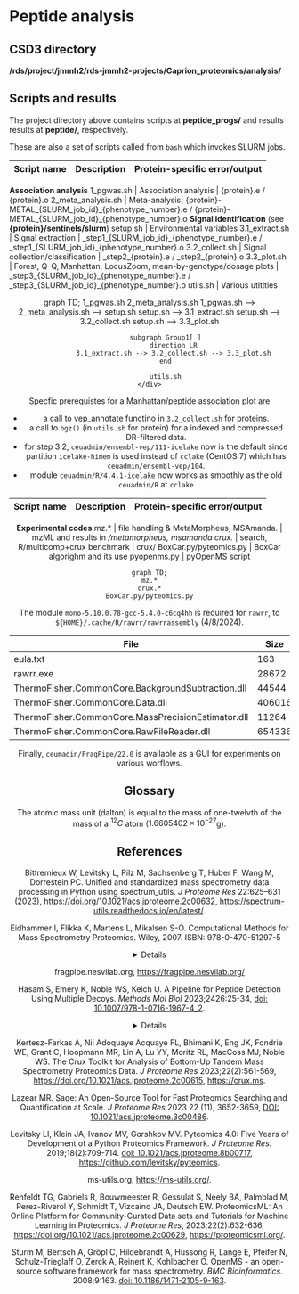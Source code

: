 # Peptide analysis

## CSD3 directory

**/rds/project/jmmh2/rds-jmmh2-projects/Caprion_proteomics/analysis/**

## Scripts and results

The project directory above contains scripts at **peptide_progs/** and results results at **peptide/**, respectively.

These are also a set of scripts called from `bash` which invokes SLURM jobs.

Script name| Description          | Protein-specific error/output
-----------|----------------------|-----------------------------------------------------------
**Association analysis**
1_pgwas.sh | Association analysis | {protein}.e / {protein}.o
2_meta_analysis.sh | Meta-analysis| {protein}-METAL\_{SLURM\_job\_id}\_{phenotype\_number}.e / {protein}-METAL\_{SLURM\_job\_id}\_{phenotype\_number}.o
**Signal identification** (see **{protein}/sentinels/slurm**)
setup.sh | Environmental variables
3.1_extract.sh | Signal extraction | \_step1\_{SLURM\_job\_id}\_{phenotype\_number}.e / \_step1\_{SLURM\_job\_id}\_{phenotype\_number}.o
3.2_collect.sh | Signal collection/classification | \_step2\_{protein}.e / \_step2\_{protein}.o
3.3_plot.sh | Forest, Q-Q, Manhattan, LocusZoom, mean-by-genotype/dosage plots | \_step3\_{SLURM\_job\_id}\_{phenotype\_number}.e / \_step3\_{SLURM\_job\_id}\_{phenotype\_number}.o
utils.sh | Various utitlties

<div style="text-align: center;">
    <div class="mermaid">
        graph TD;
            1_pgwas.sh
            2_meta_analysis.sh
            1_pgwas.sh --> 2_meta_analysis.sh --> setup.sh
            setup.sh --> 3.1_extract.sh
            setup.sh --> 3.2_collect.sh
            setup.sh --> 3.3_plot.sh

            subgraph Group1[ ]
                direction LR
                3.1_extract.sh --> 3.2_collect.sh --> 3.3_plot.sh
            end

            utils.sh
    </div>
</div>

Specfic prerequistes for a Manhattan/peptide association plot are

- a call to vep_annotate functino in `3.2_collect.sh` for proteins.
- a call to `bgz()` (in `utils.sh` for protein) for a indexed and compressed DR-filtered data.
- for step 3.2, `ceuadmin/ensembl-vep/111-icelake` now is the default since partition `icelake-himem` is used instead of `cclake` (CentOS 7) which has `ceuadmin/ensembl-vep/104`.
- module `ceuadmin/R/4.4.1-icelake` now works as smoothly as the old `ceuadmin/R` at `cclake`

Script name| Description          | Protein-specific error/output
-----------|----------------------|-----------------------------------------------------------
 **Experimental codes**
mz.* | file handling & MetaMorpheus, MSAmanda. | mzML and results in */metamorpheus, msamonda
crux.*  | search, R/multicomp+crux benchmark | crux/
BoxCar.py/pyteomics.py | BoxCar algorighm and its use
pyopenms.py | pyOpenMS script

```mermaid
graph TD;
mz.*
crux.*
BoxCar.py/pyteomics.py
```

The module `mono-5.10.0.78-gcc-5.4.0-c6cq4hh` is required for `rawrr`, to `${HOME}/.cache/R/rawrr/rawrrassembly` (4/8/2024).

File   | Size
--------|---------------------------------------------------
eula.txt | 163
rawrr.exe | 28672
ThermoFisher.CommonCore.BackgroundSubtraction.dll | 44544
ThermoFisher.CommonCore.Data.dll | 406016
ThermoFisher.CommonCore.MassPrecisionEstimator.dll | 11264
ThermoFisher.CommonCore.RawFileReader.dll | 654336

Finally, `ceumadin/FragPipe/22.0` is available as a GUI for experiments on various worflows.

## Glossary

The atomic mass unit (dalton) is equal to the mass of one-twelvth of the mass of a $^{12}C$ atom ($1.660 540 2 \times 10^{-27}$g).

## References

Bittremieux W, Levitsky L, Pilz M, Sachsenberg T, Huber F, Wang M, Dorrestein PC. Unified and standardized mass spectrometry data processing in Python using spectrum_utils. *J Proteome Res* 22:625–631 (2023), <https://doi.org/10.1021/acs.jproteome.2c00632>, <https://spectrum-utils.readthedocs.io/en/latest/>.

Eidhammer I, Flikka K, Martens L, Mikalsen S-O. Computational Methods for Mass Spectrometry Proteomics. Wiley, 2007. ISBN: 978-0-470-51297-5

<details>

1. Peptides are the short stretches of amino acids that are obtained after the proteolytic cleavage of proteins. Peptides are usually around 10–15 amino acids long, and a single protein yields approximately 35 peptides on average.

2. The mass (m) of a molecule or atom is expressed in unified atomic mass units (u).

3. Isotopes are (chemical) elements that have the same atomic number (and therefore similar chemical properties), but different molecular mass (slightly different physical properties).

4. Monoisotopic mass is the exact mass of an ion or molecule calculated using the mass of the most abundant isotope of each element.

5. A posttranslational modification (PTM) can be defined as any alteration to the chemical structure of the protein effected by the cellular machinery after the formation of the protein.

6. The raw data spectrum contains signals from the peptides, as well as signals derived from different forms of noise.

</details>

fragpipe.nesvilab.org, <https://fragpipe.nesvilab.org/>

Hasam S, Emery K, Noble WS, Keich U. A Pipeline for Peptide Detection Using Multiple Decoys. *Methods Mol Biol* 2023;2426:25-34, [doi: 10.1007/978-1-0716-1967-4_2](https://link.springer.com/protocol/10.1007/978-1-0716-1967-4_2).

<details>

The most common method of peptide and protein False Discovery Rate (FDR) calculation is by adding protein sequences that are not expected to be present in the sample. These are also called decoy protein sequences. This can be done by generating reverse sequences of the target protein entries and appending these protein entries to the protein database. Some search algoritmms use premade target-decoy protein sequences while others can generate a target-decoy protein sequence database from a target protein sequence database before using them for peptide spectral matching.

</details>

Kertesz-Farkas A, Nii Adoquaye Acquaye FL, Bhimani K, Eng JK, Fondrie WE, Grant C, Hoopmann MR, Lin A, Lu YY, Moritz RL, MacCoss MJ, Noble WS. The Crux Toolkit for Analysis of Bottom-Up Tandem Mass Spectrometry Proteomics Data. *J Proteome Res* 2023;22(2):561-569, <https://doi.org/10.1021/acs.jproteome.2c00615>, <https://crux.ms>.

Lazear MR. Sage: An Open-Source Tool for Fast Proteomics Searching and Quantification at Scale. *J Proteome Res* 2023 22 (11), 3652-3659, [DOI: 10.1021/acs.jproteome.3c00486](https://pubs.acs.org/doi/10.1021/acs.jproteome.3c00486).

Levitsky LI, Klein JA, Ivanov MV, Gorshkov MV. Pyteomics 4.0: Five Years of Development of a Python Proteomics Framework. *J Proteome Res.* 2019;18(2):709-714. [doi: 10.1021/acs.jproteome.8b00717](https://pubs.acs.org/doi/10.1021/acs.jproteome.8b00717), <https://github.com/levitsky/pyteomics>.

ms-utils.org, <https://ms-utils.org/>.

Rehfeldt TG, Gabriels R, Bouwmeester R, Gessulat S, Neely BA, Palmblad M, Perez-Riverol Y, Schmidt T, Vizcaíno JA, Deutsch EW. ProteomicsML: An Online Platform for Community-Curated Data sets and Tutorials for Machine Learning in Proteomics. *J Proteome Res*, 2023;22(2):632-636, <https://doi.org/10.1021/acs.jproteome.2c00629>, <https://proteomicsml.org/>.

Sturm M, Bertsch A, Gröpl C, Hildebrandt A, Hussong R, Lange E, Pfeifer N, Schulz-Trieglaff O, Zerck A, Reinert K, Kohlbacher O. OpenMS - an open-source software framework for mass spectrometry. *BMC Bioinformatics*. 2008;9:163. [doi: 10.1186/1471-2105-9-163](https://bmcbioinformatics.biomedcentral.com/articles/10.1186/1471-2105-9-163).
